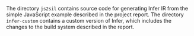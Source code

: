 The directory `js2sil` contains source code for generating Infer IR from the simple JavaScript example described in the project report. The directory `infer-custom` contains a custom version of Infer, which includes the changes to the build system described in the report.

